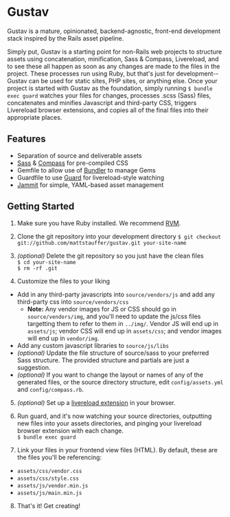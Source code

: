 Gustav
======

Gustav is a mature, opinionated, backend-agnostic, front-end development stack inspired by the Rails asset pipeline.

Simply put, Gustav is a starting point for non-Rails web projects to structure assets using concatenation, minification, Sass & Compass, Livereload, and to see these all happen as soon as any changes are made to the files in the project. These processes run using Ruby, but that's just for development--Gustav can be used for static sites, PHP sites, or anything else. Once your project is started with Gustav as the foundation, simply running ` $ bundle exec guard ` watches your files for changes, processes .scss (Sass) files, concatenates and minifies Javascript and third-party CSS, triggers Livereload browser extensions, and copies all of the final files into their appropriate places.

Features
--------
* Separation of source and deliverable assets
* [Sass](http://sass-lang.com/) & [Compass](http://compass-style.org/) for pre-compiled CSS
* Gemfile to allow use of [Bundler](http://gembundler.com/v1.3/gemfile.html) to manage Gems
* Guardfile to use [Guard](https://github.com/guard/guard) for livereload-style watching
* [Jammit](https://github.com/documentcloud/jammit) for simple, YAML-based asset management

Getting Started
---------------
1. Make sure you have Ruby installed. We recommend [RVM](http://net.tutsplus.com/tutorials/ruby/how-to-install-ruby-on-a-mac/).
2. Clone the git repository into your development directory
  `$ git checkout git://github.com/mattstauffer/gustav.git your-site-name`

3. *(optional)* Delete the git repository so you just have the clean files  
   `$ cd your-site-name`  
   `$ rm -rf .git`

4. Customize the files to your liking
  * Add in any third-party javascripts into `source/vendors/js` and add any third-party css into `source/vendors/css`
      * **Note:** Any vendor images for JS or CSS should go in `source/vendors/img`, and you'll need to update the js/css files targetting them to refer to them in `../img/`. Vendor JS will end up in `assets/js`; vendor CSS will end up in `assets/css`; and vendor images will end up in `vendor/img`.
  * Add any custom javascript libraries to `source/js/libs`
  * *(optional)* Update the file structure of source/sass to your preferred Sass structure. The provided structure and partials are just a suggestion.
  * *(optional)* If you want to change the layout or names of any of the generated files, or the source directory structure, edit `config/assets.yml` and `config/compass.rb`.

5. *(optional)* Set up a [livereload extension](http://feedback.livereload.com/knowledgebase/articles/86242-how-do-i-install-and-use-the-browser-extensions-) in your browser.

6. Run guard, and it's now watching your source directories, outputting new files into your assets directories, and pinging your livereload browser extension with each change.  
  `$ bundle exec guard`

7. Link your files in your frontend view files (HTML). By default, these are the files you'll be referencing:
  * `assets/css/vendor.css`
  * `assets/css/style.css`
  * `assets/js/vendor.min.js`
  * `assets/js/main.min.js`

8. That's it! Get creating!
